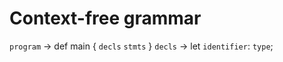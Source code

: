 # Context-free grammar

`program` -> def main { `decls` `stmts` }
`decls` -> let `identifier`: `type`;
